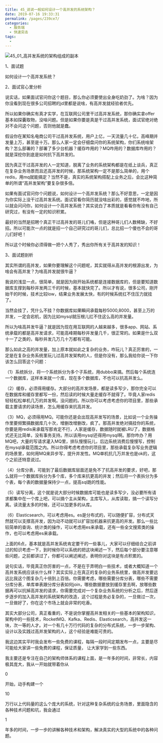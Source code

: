 ```yaml
---
title: 45_说说一般如何设计一个高并发的系统架构？
date: 2019-07-16 19:33:31
permalink: /pages/239ce7/
categories:
  - 服务端
  - 快速突击
tags:
  - 
---
```

 ![45_01_高并发系统的架构组成的副本](https://anlun-oss.oss-cn-shenzhen.aliyuncs.com/alun-java-interview/45_01_%E9%AB%98%E5%B9%B6%E5%8F%91%E7%B3%BB%E7%BB%9F%E7%9A%84%E6%9E%B6%E6%9E%84%E7%BB%84%E6%88%90%E7%9A%84%E5%89%AF%E6%9C%AC.png)









1、面试题

 

如何设计一个高并发系统？

 

2、面试官心里分析

 

说实话，如果面试官问你这个题目，那么你必须要使出全身吃奶劲了。为啥？因为你没看到现在很多公司招聘的jd里都是说啥，有高并发就经验者优先。

 

所以如果你确实有真才实学，在互联网公司里干过高并发系统，那你确实拿offer基本如探囊取物，没啥问题。但是如果你要是真是干过高并发系统，面试官绝对绝对不会问这个问题，否则他就是蠢。

 

假设你在某知名电商公司干过高并发系统，用户上亿，一天流量几十亿，高峰期并发量上万，甚至是十万。那么人家一定会仔细盘问你的系统架构，你们系统啥架构？怎么部署的？部署了多少台机器？缓存咋用的？MQ咋用的？数据库咋用的？就是深挖你到底是如何抗下高并发的。

 

因为真正干过高并发的人一定知道，脱离了业务的系统架构都是在纸上谈兵，真正在复杂业务场景而且还高并发的时候，那系统架构一定不是那么简单的，用个redis，用mq就能搞定？当然不是，真实的系统架构搭配上业务之后，会比这种简单的所谓“高并发架构”要复杂很多倍。

 

如果有面试官问你个问题说，如何设计一个高并发系统？那么不好意思，一定是因为你实际上没干过高并发系统。面试官看你简历就没啥出彩的，感觉就不咋地，所以就会问问你，如何设计一个高并发系统？其实说白了本质就是看看你有没有自己研究过，有没有一定的知识积累。

 

最好的当然是招聘个真正干过高并发的哥儿们咯，但是这种哥儿们人数稀缺，不好招。所以可能次一点的就是招一个自己研究过的哥儿们，总比招一个傻也不会的哥儿们好吧！

 

所以这个时候你必须得做一把个人秀了，秀出你所有关于高并发的知识！

 

3、面试题剖析

 

其实所谓的高并发，如果你要理解这个问题呢，其实就得从高并发的根源出发，为啥会有高并发？为啥高并发就很牛逼？

 

我说的浅显一点，很简单，就是因为刚开始系统都是连接数据库的，但是要知道数据库支撑到每秒并发两三千的时候，基本就快完了。所以才有说，很多公司，刚开始干的时候，技术比较low，结果业务发展太快，有的时候系统扛不住压力就挂了。

 

当然会挂了，凭什么不挂？你数据库如果瞬间承载每秒5000,8000，甚至上万的并发，一定会宕机，因为比如mysql就压根儿扛不住这么高的并发量。

 

所以为啥高并发牛逼？就是因为现在用互联网的人越来越多，很多app、网站、系统承载的都是高并发请求，可能高峰期每秒并发量几千，很正常的。如果是什么双十一了之类的，每秒并发几万几十万都有可能。

 

那么如此之高的并发量，加上原本就如此之复杂的业务，咋玩儿？真正厉害的，一定是在复杂业务系统里玩儿过高并发架构的人，但是你没有，那么我给你说一下你该怎么回答这个问题：

 

（1）系统拆分，将一个系统拆分为多个子系统，用dubbo来搞。然后每个系统连一个数据库，这样本来就一个库，现在多个数据库，不也可以抗高并发么。

 

（2）缓存，必须得用缓存。大部分的高并发场景，都是读多写少，那你完全可以在数据库和缓存里都写一份，然后读的时候大量走缓存不就得了。毕竟人家redis轻轻松松单机几万的并发啊。没问题的。所以你可以考虑考虑你的项目里，那些承载主要请求的读场景，怎么用缓存来抗高并发。

 

（3）MQ，必须得用MQ。可能你还是会出现高并发写的场景，比如说一个业务操作里要频繁搞数据库几十次，增删改增删改，疯了。那高并发绝对搞挂你的系统，你要是用redis来承载写那肯定不行，人家是缓存，数据随时就被LRU了，数据格式还无比简单，没有事务支持。所以该用mysql还得用mysql啊。那你咋办？用MQ吧，大量的写请求灌入MQ里，排队慢慢玩儿，后边系统消费后慢慢写，控制在mysql承载范围之内。所以你得考虑考虑你的项目里，那些承载复杂写业务逻辑的场景里，如何用MQ来异步写，提升并发性。MQ单机抗几万并发也是ok的，这个之前还特意说过。

 

（4）分库分表，可能到了最后数据库层面还是免不了抗高并发的要求，好吧，那么就将一个数据库拆分为多个库，多个库来抗更高的并发；然后将一个表拆分为多个表，每个表的数据量保持少一点，提高sql跑的性能。

 

（5）读写分离，这个就是说大部分时候数据库可能也是读多写少，没必要所有请求都集中在一个库上吧，可以搞个主从架构，主库写入，从库读取，搞一个读写分离。读流量太多的时候，还可以加更多的从库。

 

（6）Elasticsearch，可以考虑用es。es是分布式的，可以随便扩容，分布式天然就可以支撑高并发，因为动不动就可以扩容加机器来抗更高的并发。那么一些比较简单的查询、统计类的操作，可以考虑用es来承载，还有一些全文搜索类的操作，也可以考虑用es来承载。

 

 

上面的6点，基本就是高并发系统肯定要干的一些事儿，大家可以仔细结合之前讲过的知识考虑一下，到时候你可以系统的把这块阐述一下，然后每个部分要注意哪些问题，之前都讲过了，你都可以阐述阐述，表明你对这块是有点积累的。

 

说句实话，毕竟真正你厉害的一点，不是在于弄明白一些技术，或者大概知道一个高并发系统应该长什么样？其实实际上在真正的复杂的业务系统里，做高并发要远远比我这个图复杂几十倍到上百倍。你需要考虑，哪些需要分库分表，哪些不需要分库分表，单库单表跟分库分表如何join，哪些数据要放到缓存里去啊，放哪些数据再可以抗掉高并发的请求，你需要完成对一个复杂业务系统的分析之后，然后逐步逐步的加入高并发的系统架构的改造，这个过程是务必复杂的，一旦做过一次，一旦做好了，你在这个市场上就会非常的吃香。

 

其实大部分公司，真正看重的，不是说你掌握高并发相关的一些基本的架构知识，架构中的一些技术，RocketMQ、Kafka、Redis、Elasticsearch，高并发这一块，次一等的人才。对一个有几十万行代码的复杂的分布式系统，一步一步架构、设计以及实践过高并发架构的人，这个经验是难能可贵的。

 

我这边其实平时我会发布一些免费的课程，每隔一段时间定期发布一点，主要是尽可能给大家讲一些免费的课程，保证质量， 让大家学到一些东西。

 

我主要还是专注在自己的架构师体系的课程上面，是一年多的时间，非常长，内容极其庞大，我从一开始就带着你从

0

开始，动手构建一个

10

万行以上代码量的这么个庞大的系统，针对这种复杂系统的业务场景，里面隐含的各种技术问题和坑，我会通过

1

年多的时间，一步一步的讲解各种技术和架构，解决真实的大型的系统中的各种问题。